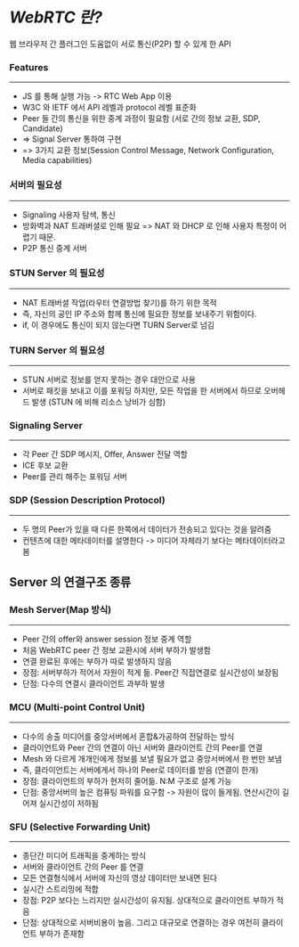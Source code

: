 # _WebRTC 란?_
웹 브라우저 간 플러그인 도움없이 서로 통신(P2P) 할 수 있게 한 API

### __Features__
-----------------------
- JS 를 통해 실행 가능 -> RTC Web App 이용
- W3C 와 IETF 에서 API 레벨과 protocol 레벨 표준화
- Peer 들 간의 통신을 위한 중계 과정이 필요함 (서로 간의 정보 교환, SDP, Candidate)
- => Signal Server 통하여 구현
- => 3가지 교환 정보(Session Control Message, Network Configuration, Media capabilities)

### 서버의 필요성
-----------------------
- Signaling 사용자 탐색, 통신
- 방화벽과 NAT 트래버셜로 인해 필요 => NAT 와 DHCP 로 인해 사용자 특정이 어렵기 때문.
- P2P 통신 중계 서버

### STUN Server 의 필요성
-----------------------
- NAT 트래버셜 작업(라우터 연결방법 찾기)를 하기 위한 목적
- 즉, 자신의 공인 IP 주소와 함께 통신에 필요한 정보를 보내주기 위함이다.
- if, 이 경우에도 통신이 되지 않는다면 TURN Server로 넘김

### TURN Server 의 필요성
-----------------------
- STUN 서버로 정보를 얻지 못하는 경우 대안으로 사용
- 서버로 패킷을 보내고 이를 포워딩 하지만, 모든 작업을 한 서버에서 하므로 오버헤드 발생 (STUN 에 비해 리소스 낭비가 심함)

### Signaling Server
-----------------------
- 각 Peer 간 SDP 메시지, Offer, Answer 전달 역할
- ICE 후보 교환
- Peer를 관리 해주는 포워딩 서버

### SDP (Session Description Protocol)
----------------------
- 두 명의 Peer가 있을 때 다른 한쪽에서 데이터가 전송되고 있다는 것을 알려줌
- 컨텐츠에 대한 메타데이터를 설명한다 -> 미디어 자체라기 보다는 메타데이터라고 봄




## __Server 의 연결구조 종류__


### Mesh Server(Map 방식)
----------------------
- Peer 간의 offer와 answer session 정보 중계 역할
- 처음 WebRTC peer 간 정보 교환시에 서버 부하가 발생함
- 연결 완료된 후에는 부하가 따로 발생하지 않음
- 장점: 서버부하가 적어서 자원이 적게 듦. Peer간 직접연결로 실시간성이 보장됨
- 단점: 다수의 연결시 클라이언트 과부하 발생

### MCU (Multi-point Control Unit)
----------------------
- 다수의 송출 미디어를 중앙서버에서 혼합&가공하여 전달하는 방식
- 클라이언트와 Peer 간의 연결이 아닌 서버와 클라이언트 간의 Peer를 연결
- Mesh 와 다르게 개개인에게 정보를 보낼 필요가 없고 중앙서버에서 한 번만 보냄
- 즉, 클라이언트는 서버에게서 하나의 Peer로 데이터를 받음 (연결이 한개)
- 장점: 클라이언트의 부하가 현저히 줄어듦. N:M 구조로 설계 가능
- 단점: 중앙서버의 높은 컴퓨팅 파워를 요구함 -> 자원이 많이 들게됨. 연산시간이 길어져 실시간성이 저하됨

### SFU (Selective Forwarding Unit)
----------------------
- 종단간 미디어 트래픽을 중계하는 방식
- 서버와 클라이언트 간의 Peer 를 연결
- 모든 연결형식에서 서버에 자신의 영상 데이터만 보내면 된다
- 실시간 스트리밍에 적합
- 장점: P2P 보다는 느리지만 실시간성이 유지됨. 상대적으로 클라이언트 부하가 적음
- 단점: 상대적으로 서버비용이 높음. 그리고 대규모로 연결하는 경우 여전히 클라이언트 부하가 존재함
